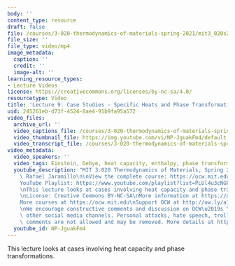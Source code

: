 ```yaml
---
body: ''
content_type: resource
draft: false
file: /courses/3-020-thermodynamics-of-materials-spring-2021/mit3_020s21_lecture_09_1080p_360p_16_9.mp4
file_size: ''
file_type: video/mp4
image_metadata:
  caption: ''
  credit: ''
  image-alt: ''
learning_resource_types:
- Lecture Videos
license: https://creativecommons.org/licenses/by-nc-sa/4.0/
resourcetype: Video
title: 'Lecture 9: Case Studies - Specific Heats and Phase Transformations'
uid: 245261eb-d73f-4524-8ae4-91b9fa95a572
video_files:
  archive_url: ''
  video_captions_file: /courses/3-020-thermodynamics-of-materials-spring-2021/12EFsDqJQmfBRLkHiBJIyaOA0wkwSPRol_transcript.webvtt
  video_thumbnail_file: https://img.youtube.com/vi/NP-JguakFm4/default.jpg
  video_transcript_file: /courses/3-020-thermodynamics-of-materials-spring-2021/12EFsDqJQmfBRLkHiBJIyaOA0wkwSPRol_transcript.pdf
video_metadata:
  video_speakers: ''
  video_tags: Einstein, Debye, heat capacity, enthalpy, phase transformation
  youtube_description: "MIT 3.020 Thermodynamics of Materials, Spring 2021\nInstructor:\
    \ Rafael Jaramillo\n\nView the complete course: https://ocw.mit.edu/sites/3020-thermodynamics-of-materials/\n\
    YouTube Playlist: https://www.youtube.com/playlist?list=PLUl4u3cNGP61g-yRbJz4ghFPJLiok1HxX\n\
    \nThis lecture looks at cases involving heat capacity and phase transformations.\n\
    \nLicense: Creative Commons BY-NC-SA\nMore information at https://ocw.mit.edu/terms\n\
    More courses at https://ocw.mit.edu\nSupport OCW at http://ow.ly/a1If50zVRlQ\n\
    \nWe encourage constructive comments and discussion on OCW\u2019s YouTube and\
    \ other social media channels. Personal attacks, hate speech, trolling, and inappropriate\
    \ comments are not allowed and may be removed. More details at https://ocw.mit.edu/comments."
  youtube_id: NP-JguakFm4
---
```

This lecture looks at cases involving heat capacity and phase transformations.